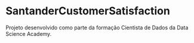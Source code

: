# SantanderCustomerSatisfaction
Projeto desenvolvido como parte da formação Cientista de Dados da Data Science Academy.
